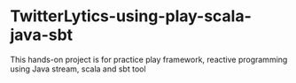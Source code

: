 # TwitterLytics-using-play-scala-java-sbt
This hands-on project is for practice play framework, reactive programming using Java stream, scala and sbt tool

